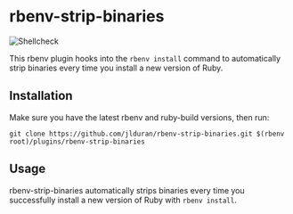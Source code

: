 # rbenv-strip-binaries

![Shellcheck](https://github.com/jlduran/rbenv-strip-binaries/workflows/Shellcheck/badge.svg)

This rbenv plugin hooks into the `rbenv install` command to
automatically strip binaries every time you install a new version of
Ruby.

## Installation

Make sure you have the latest rbenv and ruby-build versions, then run:

    git clone https://github.com/jlduran/rbenv-strip-binaries.git $(rbenv root)/plugins/rbenv-strip-binaries

## Usage

rbenv-strip-binaries automatically strips binaries every time you
successfully install a new version of Ruby with `rbenv install`.
